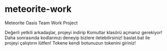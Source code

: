 # meteorite-work
Meteorite Oasis Team Work Project

Değerli yetkili arkadaşlar, projeyi indirip Komutlar klasörü açmanız gerekiyor! Daha sonrasında kodlarınızı deneyip bizlere iletebilirsiniz! baslat.bat ile projeyi çalıştırın lütfen! Tokene kendi botunuzun tokenini giriniz!
